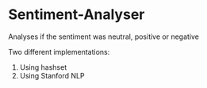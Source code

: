 # Sentiment-Analyser

Analyses if the sentiment was neutral, positive or negative

Two different implementations:
1. Using hashset
2. Using Stanford NLP
